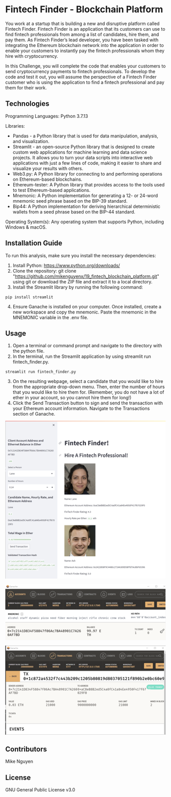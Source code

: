 # Fintech Finder - Blockchain Platform

You work at a startup that is building a new and disruptive platform called Fintech Finder. Fintech Finder is an application that its customers can use to find fintech professionals from among a list of candidates, hire them, and pay them. As Fintech Finder’s lead developer, you have been tasked with integrating the Ethereum blockchain network into the application in order to enable your customers to instantly pay the fintech professionals whom they hire with cryptocurrency.

In this Challenge, you will complete the code that enables your customers to send cryptocurrency payments to fintech professionals. To develop the code and test it out, you will assume the perspective of a Fintech Finder customer who is using the application to find a fintech professional and pay them for their work.

## Technologies

Programming Languages: Python 3.7.13 

Libraries: 
- Pandas - a Python library that is used for data manipulation, analysis, and visualization. 
- Streamlit - an open-source Python library that is designed to create custom web applications for machine learning and data science projects. It allows you to turn your data scripts into interactive web applications with just a few lines of code, making it easier to share and visualize your results with others.
- Web3.py: A Python library for connecting to and performing operations on Ethereum-based blockchains.
- Ethereum-tester: A Python library that provides access to the tools used to test Ethereum-based applications.
- Mnemonic: A Python implementation for generating a 12- or 24-word mnemonic seed phrase based on the BIP-39 standard.
- Bip44: A Python implementation for deriving hierarchical deterministic wallets from a seed phrase based on the BIP-44 standard.

Operating System(s):  Any operating system that supports Python, including Windows & macOS.

## Installation Guide

To run this analysis, make sure you install the necessary dependencies:

1. Install Python: https://www.python.org/downloads/
2. Clone the repository: git clone "https://github.com/mikenguyenx/19_fintech_blockchain_platform.git" using git or download the ZIP file and extract it to a local directory.
3. Install the Streamlit library by running the following command:
```
pip install streamlit
```
4. Ensure Ganache is installed on your computer. Once installed, create a new workspace and copy the mnemonic. Paste the mnemonic in the MNEMONIC variable in the .env file.

## Usage

1. Open a terminal or command prompt and navigate to the directory with the python file.
2. In the terminal, run the Streamlit application by using streamlit run fintech_finder.py.
```
streamlit run fintech_finder.py 
```
3. On the resulting webpage, select a candidate that you would like to hire from the appropriate drop-down menu. Then, enter the number of hours that you would like to hire them for. (Remember, you do not have a lot of ether in your account, so you cannot hire them for long!)
4. Click the Send Transaction button to sign and send the transaction with your Ethereum account information. Navigate to the Transactions section of Ganache.

![streamlit](streamlit.png)

![ganache_account](ganache_accounts.png)

![ganache_trx](ganache_trx.png)

## Contributors

Mike Nguyen

## License

GNU General Public License v3.0